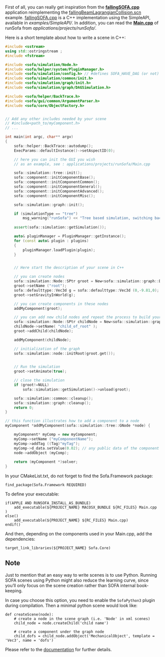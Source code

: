 First of all, you can really get inspiration from the **[fallingSOFA.cpp](https://github.com/sofa-framework/sofa/blob/master/examples/SimpleAPI/fallingSOFA.cpp)** application reimplementing the [fallingBeamLagrangianCollision.scn](https://github.com/sofa-framework/sofa/blob/master/examples/Demos/fallingBeamLagrangianCollision.scn) example. [fallingSOFA.cpp](https://github.com/sofa-framework/sofa/blob/master/examples/SimpleAPI/fallingSOFA.cpp) is a C++ implementation using the SimpleAPI, available in _examples/SimpleAPI/_. In addition, you can read the **[Main.cpp](https://github.com/sofa-framework/sofa/blob/master/applications/projects/runSofa/Main.cpp)** of runSofa from _applications/projects/runSofa/_.

Here is a short template about how to write a scene in C++:

```c++
#include <sstream>
using std::ostringstream ;
#include <fstream>

#include <sofa/simulation/Node.h>
#include <sofa/helper/system/PluginManager.h>
#include <sofa/simulation/config.h> // #defines SOFA_HAVE_DAG (or not)
#include <sofa/simulation/common/init.h>
#include <sofa/simulation/graph/init.h>
#include <sofa/simulation/graph/DAGSimulation.h>

#include <sofa/helper/BackTrace.h>
#include <sofa/gui/common/ArgumentParser.h>
#include <sofa/core/ObjectFactory.h>


// Add any other includes needed by your scene
// #include<path_to/myComponent.h>
// ...

int main(int argc, char** argv)
{
	sofa::helper::BackTrace::autodump();
	ExecParams::defaultInstance()->setAspectID(0);

	// here you can init the GUI you wish
	// as an example, see : applications/projects/runSofa/Main.cpp

    sofa::simulation::tree::init();
	sofa::component::initComponentBase();
    sofa::component::initComponentCommon();
    sofa::component::initComponentGeneral();
    sofa::component::initComponentAdvanced();
    sofa::component::initComponentMisc();

    sofa::simulation::graph::init();

    if (simulationType == "tree")
        msg_warning("runSofa") << "Tree based simulation, switching back to graph simulation.";
    
    assert(sofa::simulation::getSimulation());

	auto& pluginManager = PluginManager::getInstance();
    for (const auto& plugin : plugins)
    {
        pluginManager.loadPlugin(plugin);
    }


    // Here start the description of your scene in C++

    // you can create nodes
    sofa::simulation::Node::SPtr groot = New<sofa::simulation::graph::DAGNode>();
    groot->setName ("root");
    sofa::defaulttype::Vec3d g = sofa::defaulttype::Vec3d (0,-9.81,0);
    groot->setGravityInWorld(g);

    // you can create components in these nodes
	addMyComponent(groot);

	// you can add new child nodes and repeat the process to build your scene
    sofa::simulation::Node::SPtr childNode = New<sofa::simulation::graph::DAGNode>();
 	childNode->setName( "child_of_root" );
	groot->addChild(childNode);

	addMyComponent(childNode);

    // initialization of the graph
    sofa::simulation::node::initRoot(groot.get());
	

    // Run the simulation
    groot->setAnimate(true);

    // close the simulation
    if (groot!=NULL)
        sofa::simulation::getSimulation()->unload(groot);

    sofa::simulation::common::cleanup();
    sofa::simulation::graph::cleanup();
    return 0;
}

// this function illustrates how to add a component to a node
myComponent *addMyComponent(sofa::simulation::tree::GNode *node) {

	myComponent* myComp = new myComponent;
	myComp->setName ("myComponentName");
	myComp->addTag ((Tag)"myTag");
	myComp->d_data.setValue(0.02); // any public data of the component can thus be defined
	node->addObject (myComp);
	
	return (myComponent *)solver;
}
```

In your CMakeList.txt, do not forget to find the Sofa.Framework package:

```
find_package(Sofa.Framework REQUIRED)
```

To define your executable:

```
if(APPLE AND RUNSOFA_INSTALL_AS_BUNDLE)
	add_executable(${PROJECT_NAME} MACOSX_BUNDLE ${RC_FILES} Main.cpp )
else()
	add_executable(${PROJECT_NAME} ${RC_FILES} Main.cpp)
endif()
```

And then, depending on the components used in your Main.cpp, add the dependencies:

```
target_link_libraries(${PROJECT_NAME} Sofa.Core)
```

Note
----

Just to mention that an easy way to write scenes is to use Python. Running SOFA scenes using Python might also reduce the learning curve, since you’ll only focus on the scene creation rather than SOFA internal book-keeping.

In case you choose this option, you need to enable the ```SofaPython3``` plugin during compilation. Then a minimal python scene would look like:

```
def createScene(node):
    # create a node in the scene graph (i.e. 'Node' in xml scenes)
    child_node = node.createChild('child name') 

    # create a component under the graph node
    child_dofs = child_node.addObject('MechanicalObject', template = 'Vec3', name = 'dofs')
```

Please refer to the [documentation](../../plugins/usual-plugins/python-scripting/) for further details.
